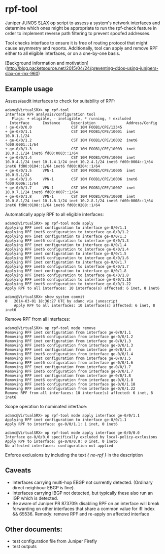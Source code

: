 # rpf-tool

Juniper JUNOS SLAX op script to assess a system's network interfaces and
determine which ones might be appropriate to run the rpf-check feature in
order to implement reverse path filtering to prevent spoofed addresses.

Tool checks interface to ensure it is free of routing protocol that might cause
asymmetry and reports. Additionally, tool can apply and remove RPF either to
all eligible interfaces, or on a one-by-one basis.

[Background information and motivation] (http://blog.packetsource.net/2015/04/24/preventing-ddos-using-junipers-slax-on-mx-960)

## Example usage

Assess/audit interfaces to check for suitability of RPF:

	adamc@VirtualSRX> op rpf-tool 
	Interface RPF analysis/configuration tool
	   Flags: + eligible, - ineligible, * running, ! excluded
	  Interface      Instance     Description              Address/Config
	! ge-0/0/0.0                  CST 10M FOOB1/CPE/12345  
	+ ge-0/0/1.1                  CST 10M FOOB1/CPE/10001  inet 10.0.1.1/24 
	+ ge-0/0/1.2                  CST 10M FOOB1/CPE/10002  inet6 fd00:0001::1/64 
	+ ge-0/0/1.3                  CST 10M FOOB1/CPE/10003  inet 10.0.3.1/24 inet6 fd00:0003::1/64 
	+ ge-0/0/1.4                  CST 10M FOOB1/CPE/10004  inet 10.0.4.1/24 inet 10.1.4.1/24 inet 10.2.4.1/24 inet6 fd00:0004::1/64 inet6 fd00:0104::1/64 inet6 fd00:0204::1/64 
	+ ge-0/0/1.5     VPN-1        CST 10M FOOB1/CPE/10005  inet 10.0.5.1/24 
	+ ge-0/0/1.6     VPN-1        CST 10M FOOB1/CPE/10006  inet6 fd00:0006::1/64 
	+ ge-0/0/1.7     VPN-1        CST 10M FOOB1/CPE/10007  inet 10.0.7.1/24 inet6 fd00:0007::1/64 
	+ ge-0/0/1.8     VPN-1        CST 10M FOOB1/CPE/10008  inet 10.0.8.1/24 inet 10.1.8.1/24 inet 10.2.8.1/24 inet6 fd00:0008::1/64 inet6 fd00:0108::1/64 inet6 fd00:0208::1/64 

Automatically apply RPF to all eligible interfaces:  

	adamc@VirtualSRX> op rpf-tool mode apply     
	Applying RPF inet configuration to interface ge-0/0/1.1
	Applying RPF inet6 configuration to interface ge-0/0/1.2
	Applying RPF inet configuration to interface ge-0/0/1.3
	Applying RPF inet6 configuration to interface ge-0/0/1.3
	Applying RPF inet configuration to interface ge-0/0/1.4
	Applying RPF inet6 configuration to interface ge-0/0/1.4
	Applying RPF inet configuration to interface ge-0/0/1.5
	Applying RPF inet6 configuration to interface ge-0/0/1.6
	Applying RPF inet configuration to interface ge-0/0/1.7
	Applying RPF inet6 configuration to interface ge-0/0/1.7
	Applying RPF inet configuration to interface ge-0/0/1.8
	Applying RPF inet6 configuration to interface ge-0/0/1.8
	Applying RPF inet6 configuration to interface ge-0/0/1.18
	Applying RPF inet6 configuration to interface ge-0/0/1.22
	Apply RPF to all interfaces: 10 interface(s) affected: 6 inet, 8 inet6

	adamc@VirtualSRX> show system commit 
	0   2014-03-01 18:36:27 UTC by adamc via junoscript
	    Apply RPF to all interfaces: 10 interface(s) affected: 6 inet, 8 inet6

Remove RPF from all interfaces:  

	adamc@VirtualSRX> op rpf-tool mode remove 
	Removing RPF inet configuration from interface ge-0/0/1.1
	Removing RPF inet6 configuration from interface ge-0/0/1.2
	Removing RPF inet configuration from interface ge-0/0/1.3
	Removing RPF inet6 configuration from interface ge-0/0/1.3
	Removing RPF inet configuration from interface ge-0/0/1.4
	Removing RPF inet6 configuration from interface ge-0/0/1.4
	Removing RPF inet configuration from interface ge-0/0/1.5
	Removing RPF inet6 configuration from interface ge-0/0/1.6
	Removing RPF inet configuration from interface ge-0/0/1.7
	Removing RPF inet6 configuration from interface ge-0/0/1.7
	Removing RPF inet configuration from interface ge-0/0/1.8
	Removing RPF inet6 configuration from interface ge-0/0/1.8
	Removing RPF inet6 configuration from interface ge-0/0/1.18
	Removing RPF inet6 configuration from interface ge-0/0/1.22
	Remove RPF from all interfaces: 10 interface(s) affected: 6 inet, 8 inet6

Scope operation to nominated interface:  

	adamc@VirtualSRX> op rpf-tool mode apply interface ge-0/0/1.1 
	Applying RPF inet configuration to interface ge-0/0/1.1
	Apply RPF to interface: ge-0/0/1.1: 1 inet, 0 inet6

	adamc@VirtualSRX> op rpf-tool mode apply interface ge-0/0/0.0  
	Interface ge-0/0/0.0 specifically excluded by local-policy-exclusions
	Apply RPF to interface: ge-0/0/0.0: 0 inet, 0 inet6
	No affected interfaces: configuration not applied

Enforce exclusions by including the text *{ no-rpf }* in the description

## Caveats

* Interfaces carrying multi-hop EBGP not currently detected. (Ordinary direct neighbour EBGP is fine).
* Interfaces carrying IBGP not detected, but typically these also
  run an IGP which is detected.
* Be aware of Juniper PR 873709: disabling RPF on an interface will
  break forwarding on other interfaces that share a common value for
  ifl index && 65536. Remedy: remove RPF and re-apply on affected interface

## Other documents:
- test configuration file from Juniper Firefly
- test outputs

